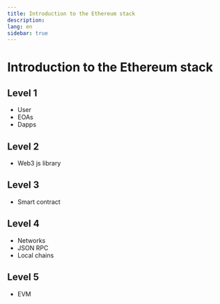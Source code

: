 ```yaml
---
title: Introduction to the Ethereum stack
description:
lang: en
sidebar: true
---
```


# Introduction to the Ethereum stack

## Level 1

- User
- EOAs
- Dapps

## Level 2

- Web3 js library

## Level 3

- Smart contract

## Level 4

- Networks
- JSON RPC
- Local chains

## Level 5

- EVM
